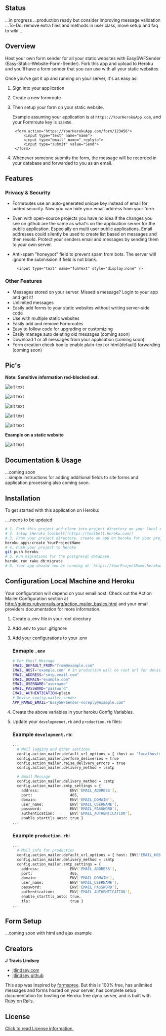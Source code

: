 ## Status

...in progress
...production ready but consider improving message validation 
...To-Do: remove extra files and methods in user class, move setup and faq to wiki...

## Overview

Host your own form sender for all your static websites with EasySWFSender (Easy-Static-Website-Form-Sender). Fork this app and upload to Heroku and you'll have a form sender that you can use with all your static websites. 

Once you've got it up and running on your server, it's as easy as:

1. Sign into your application
2. Create a new formroute
3. Then setup your form on your static website.  

    Example assuming your application is at `https://YourHerokuApp.com`, and your Formroute key is `123456`.

        <form action="https://YourHerokuApp.com/form/123456">
            <input type="text" name="name">
            <input type="email" name="_replyto">
            <input type="submit" value="Send">
        </form>

4. Whenever someone submits the form, the message will be recorded in your database and forwarded to you as an email.

## Features

### Privacy & Security

* Formroutes use an auto-generated unique key instead of email for added security. Now you can hide your email address from your form.
* Even with open-source projects you have no idea if the changes you see on github are the same as what's on the application server for the public application. Especially on multi user public applications. Email addresses could silently be used to create list based on messages and then resold. Protect your senders email and messages by sending them to your own server. 
* Anti-spam "honeypot" field to prevent spam from bots. The server will ignore the submission if field is not blank.

        <input type="text" name="funText" style="display:none" />

### Other Features

* Messages stored on your server. Missed a message? Login to your app and get it!
* Unlimited messages
* Easily add forms to your static websites without writing server-side code
* Use with multiple static websites
* Easily add and remove Formroutes
* Easy to follow code for upgrading or customizing
* Easily manage auto deleting old messages (coming soon)
* Download 1 or all messages from your application (coming soon)
* Form creation check box to enable plain-text or html(default) forwarding (coming soon)

## Pic's

**Note: Sensitive information red-blocked out.**

![alt text](https://raw.githubusercontent.com/jtlindsey/DemoPics/master/EasySWFSender_Rails/1_main_page.png "Main Page")

![alt text](https://raw.githubusercontent.com/jtlindsey/DemoPics/master/EasySWFSender_Rails/2.png "Form Routes")

![alt text](https://raw.githubusercontent.com/jtlindsey/DemoPics/master/EasySWFSender_Rails/3.png "Messages")

![alt text](https://raw.githubusercontent.com/jtlindsey/DemoPics/master/EasySWFSender_Rails/4.png "Message")

![alt text](https://raw.githubusercontent.com/jtlindsey/DemoPics/master/EasySWFSender_Rails/5.png "Edit Account")

**Example on a static website**

![alt text](https://raw.githubusercontent.com/jtlindsey/DemoPics/master/EasySWFSender_Rails/example_static_site.png "Example static site")

## Documentation & Usage

...coming soon  
...simple instructions for adding additional fields to site forms and application processing also coming soon.

## Installation

To get started with this application on Heroku:

....needs to be updated

```bash
# 1. Fork this project and clone into project directory on your local machine
# 2. Setup [Heroku toolbelt](https://toolbelt.heroku.com/)
# 3. From your project directory, create an app on heroku for your project
heroku apps:create YourProjectName
# 4. Push your project to heroku
git push heroku
# 5. Run migrations for the postgresql database
heroku run rake db:migrate
# 6. Your app should now be running at `https://YourProjectName.herokuapp.com/`
```

## Configuration Local Machine and Heroku

Your configuration will depend on your email host. Check out the Action Mailer Configuration section at http://guides.rubyonrails.org/action_mailer_basics.html and your email providers documentation for more information.

1. Create a .env file in your root directory
2. Add .env to your .gitignore
3. Add your configurations to your .env

    ### Exmaple `.env`

    ```bash
    # For Email Message
    EMAIL_DEFAULT_FROM="from@example.com"
    EMAIL_HOST="example.com" # In production will be root url for devise links
    EMAIL_ADDRESS="smtp.email.com"
    EMAIL_DOMAIN="example.com"
    EMAIL_USERNAME="username"
    EMAIL_PASSWORD="password"
    EMAIL_AUTHENTICATION=plain
    # Devise config.mailer_sender
    APP_NAMED_EMAIL="EasySWFSender-noreply@example.com"
    ```

4. Create the above variables in your heroku Config Variables.

5. Update your `developmenet.rb` and `production.rb` files:

    ### Example `development.rb`:

    ```bash
    ...
      # Mail logging and other settings
      config.action_mailer.default_url_options = { :host => "localhost:3000" }
      config.action_mailer.perform_deliveries = true
      config.action_mailer.raise_delivery_errors = true
      config.action_mailer.delivery_method = :smtp

      # Email Message
      config.action_mailer.delivery_method = :smtp
      config.action_mailer.smtp_settings = {
        address:              ENV['EMAIL_ADDRESS'],
        port:                 465,
        domain:               ENV['EMAIL_DOMAIN'],
        user_name:            ENV['EMAIL_USERNAME'],
        password:             ENV['EMAIL_PASSWORD'],
        authentication:       ENV['EMAIL_AUTHENTICATION'],
        enable_starttls_auto: true }
    ...
    ```

    ### Example `production.rb`:

    ```bash
    ...
      # Mail info for production
      config.action_mailer.default_url_options = { host: ENV['EMAIL_HOST'] }
      config.action_mailer.delivery_method = :smtp
      config.action_mailer.smtp_settings = {
        address:              ENV['EMAIL_ADDRESS'],
        port:                 465,
        domain:               ENV['EMAIL_DOMAIN'],
        user_name:            ENV['EMAIL_USERNAME'],
        password:             ENV['EMAIL_PASSWORD'],
        authentication:       ENV['EMAIL_AUTHENTICATION'],
        enable_starttls_auto: true,
        tls:                  true }
    ...
    ```


## Form Setup

...coming soon with html and ajax example

## Creators

**J Travis Lindsey**

* <a href="http://jtlindsey.com/" target="_blank">jtlindsey.com</a>
* <a href="https://github.com/jtlindsey" target="_blank">jtlindsey github</a>

This app was Inspired by <a href="https://github.com/formspree/formspree" target="_blank">formspree</a>. But this is 100% free, has unlimited messages and forms hosted on your server, has complete setup documentation for hosting on Heroku free dyno server, and is built with Ruby on Rails.

## License

[Click to read License information.](https://github.com/jtlindsey/EasyStaticWebsiteFormSender/blob/master/LICENSE "License")

